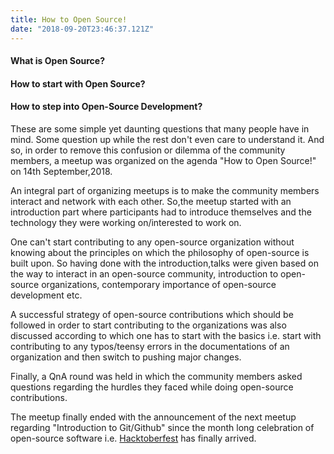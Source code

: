 ```yaml
---
title: How to Open Source!
date: "2018-09-20T23:46:37.121Z"
---
```


#### What is Open Source?
#### How to start with Open Source?
#### How to step into Open-Source Development?

These are some simple yet daunting questions that many people have in mind. Some question up while the rest don't even care to understand it. And so, in order to remove this confusion or dilemma of the community members, a meetup was organized on the agenda 
"How to Open Source!" on 14th September,2018.

An integral part of organizing meetups is to make the community members interact and network with each other. So,the meetup started with an introduction part where participants had to introduce themselves and the technology they were working on/interested to work on.

One can't start contributing to any open-source organization without knowing about the principles on which the philosophy of open-source is built upon. So having done with the introduction,talks were given based on the way to interact in an open-source community, introduction to open-source organizations, contemporary importance of open-source development etc.

A successful strategy of open-source contributions which should be followed in order to start contributing to the organizations was also discussed according to which one has to start with the basics i.e. start with contributing to any typos/teensy errors in the documentations of an organization and then switch to pushing major changes.

Finally, a QnA round was held in which the community members asked questions regarding the hurdles they faced while doing open-source contributions.

The meetup finally ended with the announcement of the next meetup regarding "Introduction to Git/Github" since the month long celebration of open-source software i.e. [Hacktoberfest](https://hacktoberfest.digitalocean.com/) has finally arrived.
